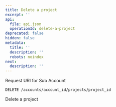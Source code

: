 ```yaml
---
title: Delete a project
excerpt: ''
api:
  file: api.json
  operationId: delete-a-project
deprecated: false
hidden: false
metadata:
  title: ''
  description: ''
  robots: noindex
next:
  description: ''
---
```

Request URI for Sub Account
```
DELETE /accounts/account_id/projects/project_id
```

Delete a project
